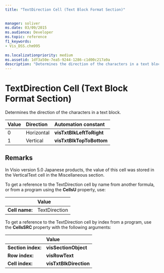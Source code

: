 ```yaml
---
title: "TextDirection Cell (Text Block Format Section)"
 
 
manager: soliver
ms.date: 03/09/2015
ms.audience: Developer
ms.topic: reference
f1_keywords:
- Vis_DSS.chm995
 
ms.localizationpriority: medium
ms.assetid: 1df3a50e-7ea5-9244-1286-c1d00c217a9a
description: "Determines the direction of the characters in a text block."
---
```


# TextDirection Cell (Text Block Format Section)

Determines the direction of the characters in a text block.
  
|**Value**|**Direction**|**Automation constant**|
|:-----|:-----|:-----|
| 0  <br/> | Horizontal  <br/> |**visTxtBlkLeftToRight** <br/> |
| 1  <br/> | Vertical  <br/> |**visTxtBlkTopToBottom** <br/> |
   
## Remarks

In Visio version 5.0 Japanese products, the value of this cell was stored in the VerticalText cell in the Miscellaneous section.
  
To get a reference to the TextDirection cell by name from another formula, or from a program using the **CellsU** property, use: 
  
||Value |
|:-----|:-----|
| **Cell name:**  <br/> | TextDirection  <br/> |
   
To get a reference to the TextDirection cell by index from a program, use the **CellsSRC** property with the following arguments: 
  
||Value |
|:-----|:-----|
| **Section index:**  <br/> |**visSectionObject** <br/> |
| **Row index:**  <br/> |**visRowText** <br/> |
| **Cell index:**  <br/> |**visTxtBlkDirection** <br/> |
   

